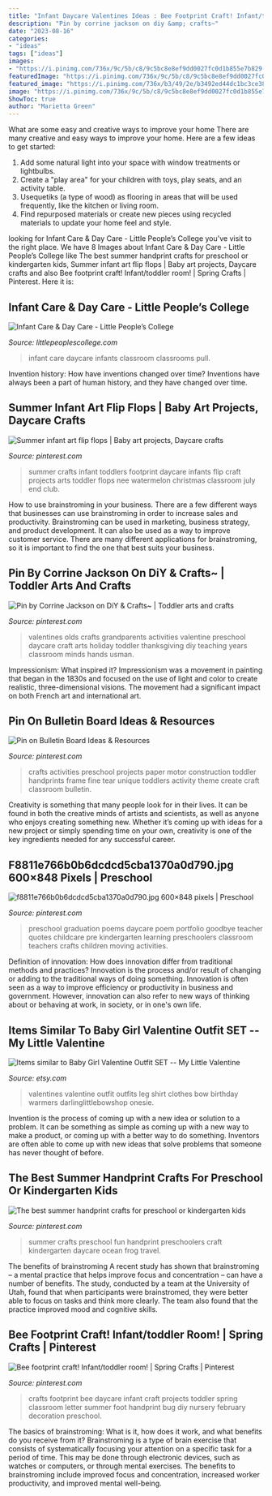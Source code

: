 ```yaml
---
title: "Infant Daycare Valentines Ideas : Bee Footprint Craft! Infant/toddler Room!"
description: "Pin by corrine jackson on diy &amp; crafts~"
date: "2023-08-16"
categories:
- "ideas"
tags: ["ideas"]
images:
- "https://i.pinimg.com/736x/9c/5b/c8/9c5bc8e8ef9dd0027fc0d1b855e7b829--valentines-art-grandparents-day.jpg"
featuredImage: "https://i.pinimg.com/736x/9c/5b/c8/9c5bc8e8ef9dd0027fc0d1b855e7b829--valentines-art-grandparents-day.jpg"
featured_image: "https://i.pinimg.com/736x/b3/49/2e/b3492ed44dc1bc3ce383442664af7d3c--daycare-crafts-baby-crafts.jpg?b=t"
image: "https://i.pinimg.com/736x/9c/5b/c8/9c5bc8e8ef9dd0027fc0d1b855e7b829--valentines-art-grandparents-day.jpg"
ShowToc: true
author: "Marietta Green"
---
```



What are some easy and creative ways to improve your home
There are many creative and easy ways to improve your home. Here are a few ideas to get started: 
1. Add some natural light into your space with window treatments or lightbulbs. 
2. Create a "play area" for your children with toys, play seats, and an activity table. 
3. Usequetiks (a type of wood) as flooring in areas that will be used frequently, like the kitchen or living room. 
4. Find repurposed materials or create new pieces using recycled materials to update your home feel and style.

	

		
looking for Infant Care &amp; Day Care - Little People’s College you've visit to the right place. We have 8 Images about Infant Care &amp; Day Care - Little People’s College like The best summer handprint crafts for preschool or kindergarten kids, Summer infant art flip flops | Baby art projects, Daycare crafts and also Bee footprint craft! Infant/toddler room! | Spring Crafts | Pinterest. Here it is:
		
    
## Infant Care &amp; Day Care - Little People’s College

<img loading=lazy src="https://www.littlepeoplescollege.com/wp-content/uploads/2014/04/infant3.jpg" onerror="this.onerror=null;this.src='https://tse1.mm.bing.net/th?id=OIP.yaltZcnwOkDmqbU7MH9BAAHaFj&amp;pid=15.1';" alt="Infant Care &amp; Day Care - Little People’s College">

_Source: littlepeoplescollege.com_

>infant care daycare infants classroom classrooms pull. 

	

Invention history: How have inventions changed over time?
Inventions have always been a part of human history, and they have changed over time.

    
## Summer Infant Art Flip Flops | Baby Art Projects, Daycare Crafts

<img loading=lazy src="https://i.pinimg.com/736x/13/84/79/138479acac8f350a56cf72745e0df055.jpg" onerror="this.onerror=null;this.src='https://tse4.mm.bing.net/th?id=OIP.xoSpIRUz3zKGy1x_o8RWgAHaJ3&amp;pid=15.1';" alt="Summer infant art flip flops | Baby art projects, Daycare crafts">

_Source: pinterest.com_

>summer crafts infant toddlers footprint daycare infants flip craft projects arts toddler flops nee watermelon christmas classroom july end club. 

	

How to use brainstroming in your business.
There are a few different ways that businesses can use brainstroming in order to increase sales and productivity. Brainstroming can be used in marketing, business strategy, and product development. It can also be used as a way to improve customer service. There are many different applications for brainstroming, so it is important to find the one that best suits your business.

    
## Pin By Corrine Jackson On DiY &amp; Crafts~ | Toddler Arts And Crafts

<img loading=lazy src="https://i.pinimg.com/736x/9c/5b/c8/9c5bc8e8ef9dd0027fc0d1b855e7b829--valentines-art-grandparents-day.jpg" onerror="this.onerror=null;this.src='https://tse1.mm.bing.net/th?id=OIP.bMYERM1UW8tXH5p3BO6EBwHaJ3&amp;pid=15.1';" alt="Pin by Corrine Jackson on DiY &amp; Crafts~ | Toddler arts and crafts">

_Source: pinterest.com_

>valentines olds crafts grandparents activities valentine preschool daycare craft arts holiday toddler thanksgiving diy teaching years classroom minds hands usman. 

	

Impressionism: What inspired it?
Impressionism was a movement in painting that began in the 1830s and focused on the use of light and color to create realistic, three-dimensional visions. The movement had a significant impact on both French art and international art.

    
## Pin On Bulletin Board Ideas &amp; Resources

<img loading=lazy src="https://i.pinimg.com/736x/67/03/f2/6703f2037cc562f0afc5b8342d8218e5.jpg" onerror="this.onerror=null;this.src='https://tse4.mm.bing.net/th?id=OIP.CGsdvnsQjmk54sL9WOsQuAHaJ3&amp;pid=15.1';" alt="Pin on Bulletin Board Ideas &amp; Resources">

_Source: pinterest.com_

>crafts activities preschool projects paper motor construction toddler handprints frame fine tear unique toddlers activity theme create craft classroom bulletin. 

	

Creativity is something that many people look for in their lives. It can be found in both the creative minds of artists and scientists, as well as anyone who enjoys creating something new. Whether it’s coming up with ideas for a new project or simply spending time on your own, creativity is one of the key ingredients needed for any successful career.

    
## F8811e766b0b6dcdcd5cba1370a0d790.jpg 600×848 Pixels | Preschool

<img loading=lazy src="https://i.pinimg.com/736x/dc/14/18/dc141858b16751b166e45a6e4d01b31b--menu-preschool.jpg" onerror="this.onerror=null;this.src='https://tse2.mm.bing.net/th?id=OIP.SZt07LYy9a5XVE5aLAD4jwHaKd&amp;pid=15.1';" alt="f8811e766b0b6dcdcd5cba1370a0d790.jpg 600×848 pixels | Preschool">

_Source: pinterest.com_

>preschool graduation poems daycare poem portfolio goodbye teacher quotes childcare pre kindergarten learning preschoolers classroom teachers crafts children moving activities. 

	

Definition of innovation: How does innovation differ from traditional methods and practices?
Innovation is the process and/or result of changing or adding to the traditional ways of doing something. Innovation is often seen as a way to improve efficiency or productivity in business and government. However, innovation can also refer to new ways of thinking about or behaving at work, in society, or in one's own life.

    
## Items Similar To Baby Girl Valentine Outfit SET -- My Little Valentine

<img loading=lazy src="https://img0.etsystatic.com/000/0/6248467/il_570xN.300977954.jpg" onerror="this.onerror=null;this.src='https://tse1.mm.bing.net/th?id=OIP.zQK9tW5vIkkjbL-Ox4MvWAHaLH&amp;pid=15.1';" alt="Items similar to Baby Girl Valentine Outfit SET -- My Little Valentine">

_Source: etsy.com_

>valentines valentine outfit outfits leg shirt clothes bow birthday warmers darlinglittlebowshop onesie. 

	

Invention is the process of coming up with a new idea or solution to a problem. It can be something as simple as coming up with a new way to make a product, or coming up with a better way to do something. Inventors are often able to come up with new ideas that solve problems that someone has never thought of before.

    
## The Best Summer Handprint Crafts For Preschool Or Kindergarten Kids

<img loading=lazy src="https://i.pinimg.com/736x/e5/77/c4/e577c49a1637769544bf7fea4f64ec5e.jpg" onerror="this.onerror=null;this.src='https://tse2.mm.bing.net/th?id=OIP.SNjL0igR82YHXJdGLStGMQHaLF&amp;pid=15.1';" alt="The best summer handprint crafts for preschool or kindergarten kids">

_Source: pinterest.com_

>summer crafts preschool fun handprint preschoolers craft kindergarten daycare ocean frog travel. 

	

The benefits of brainstroming
A recent study has shown that brainstroming – a mental practice that helps improve focus and concentration – can have a number of benefits. The study, conducted by a team at the University of Utah, found that when participants were brainstromed, they were better able to focus on tasks and think more clearly. The team also found that the practice improved mood and cognitive skills.

    
## Bee Footprint Craft! Infant/toddler Room! | Spring Crafts | Pinterest

<img loading=lazy src="https://i.pinimg.com/736x/b3/49/2e/b3492ed44dc1bc3ce383442664af7d3c--daycare-crafts-baby-crafts.jpg?b=t" onerror="this.onerror=null;this.src='https://tse4.mm.bing.net/th?id=OIP.Se7vQwoWYFypdMpaLPSWNAHaJ4&amp;pid=15.1';" alt="Bee footprint craft! Infant/toddler room! | Spring Crafts | Pinterest">

_Source: pinterest.com_

>crafts footprint bee daycare infant craft projects toddler spring classroom letter summer foot handprint bug diy nursery february decoration preschool. 

	

The basics of brainstroming: What is it, how does it work, and what benefits do you receive from it?
Brainstroming is a type of brain exercise that consists of systematically focusing your attention on a specific task for a period of time. This may be done through electronic devices, such as watches or computers, or through mental exercises. The benefits to brainstroming include improved focus and concentration, increased worker productivity, and improved mental well-being.

